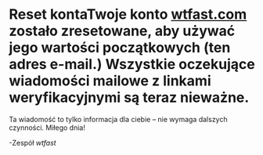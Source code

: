 ﻿# Reset kontaTwoje konto [wtfast.com](https://wtfast.com) zostało zresetowane, aby używać jego wartości początkowych (ten adres e-mail.) Wszystkie oczekujące wiadomości mailowe z linkami weryfikacyjnymi są teraz nieważne.

Ta wiadomość to tylko informacja dla ciebie – nie wymaga dalszych czynności. Miłego dnia!

-Zespół *wtfast*